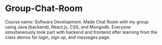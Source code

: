 # Group-Chat-Room
Course name: Software Development.
Made Chat Room with my group using Java (backend), React.js, CSS, and Mongodb.
Everyone simultaneously took part with backend and frontend after learning from the class demos for
login, sign up, and messages page.

